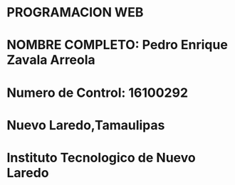 # PROGRAMACION WEB   

# **NOMBRE COMPLETO:** Pedro Enrique Zavala Arreola  

# **Numero de Control:** 16100292  
 
# Nuevo Laredo,Tamaulipas  

# Instituto Tecnologico de Nuevo Laredo
